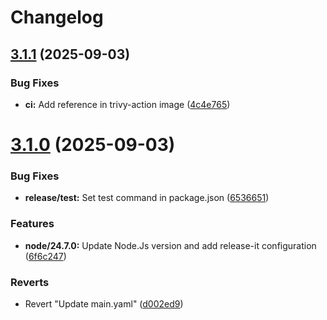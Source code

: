 # Changelog

## [3.1.1](https://github.com/r2d2bzh/docker-build-nodejs/compare/3.1.0...3.1.1) (2025-09-03)


### Bug Fixes

* **ci:** Add reference in trivy-action image ([4c4e765](https://github.com/r2d2bzh/docker-build-nodejs/commit/4c4e76521ada2457adef1b93481092119dd884f5))

# [3.1.0](https://github.com/r2d2bzh/docker-build-nodejs/compare/3.0.0...3.1.0) (2025-09-03)


### Bug Fixes

* **release/test:** Set test command in package.json ([6536651](https://github.com/r2d2bzh/docker-build-nodejs/commit/653665153583458ff39452cd5e2031102ee7b8f7))


### Features

* **node/24.7.0:** Update Node.Js version and add release-it configuration ([6f6c247](https://github.com/r2d2bzh/docker-build-nodejs/commit/6f6c247be6bd1960a661fd212292eb8e48cdeeaf))


### Reverts

* Revert "Update main.yaml" ([d002ed9](https://github.com/r2d2bzh/docker-build-nodejs/commit/d002ed98ee55dc3ab54429be63a50dfab6565102))
